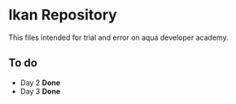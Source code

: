 # Ikan Repository

This files intended for trial and error on aqua developer academy.

## To do

- Day 2 **Done**
- Day 3 **Done**
